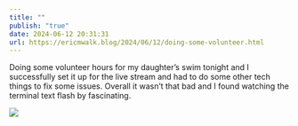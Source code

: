 ```yaml
---
title: ""
publish: "true"
date: 2024-06-12 20:31:31
url: https://ericmwalk.blog/2024/06/12/doing-some-volunteer.html
---
```


Doing some volunteer hours for my daughter’s swim tonight and I successfully set it up for the live stream and had to do some other tech things to fix some issues. Overall it wasn’t that bad and I found watching the terminal text flash by fascinating.

![](https://ericmwalk.blog/uploads/2024/img-0318.jpeg)